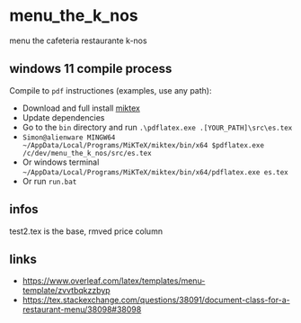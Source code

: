 # menu_the_k_nos

menu the cafeteria restaurante k-nos

## windows 11 compile process

Compile to ```pdf``` instructiones (examples, use any path):

+ Download and full install [miktex](https://miktex.org/download)
+ Update dependencies
+ Go to the ```bin``` directory and run ```.\pdflatex.exe .[YOUR_PATH]\src\es.tex```
+ ```Simon@alienware MINGW64 ~/AppData/Local/Programs/MiKTeX/miktex/bin/x64 $pdflatex.exe /c/dev/menu_the_k_nos/src/es.tex```
+ Or windows terminal ```~/AppData/Local/Programs/MiKTeX/miktex/bin/x64/pdflatex.exe es.tex```
+ Or run ```run.bat```

## infos

test2.tex is the base, rmved price column

## links

+ https://www.overleaf.com/latex/templates/menu-template/zvvtbqkzzbyp
+ https://tex.stackexchange.com/questions/38091/document-class-for-a-restaurant-menu/38098#38098
